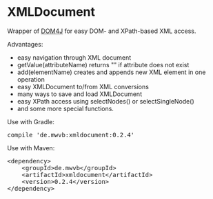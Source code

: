 # XMLDocument #

Wrapper of [DOM4J](https://github.com/dom4j/dom4j) for easy DOM- and XPath-based XML access.

Advantages:
* easy navigation through XML document
* getValue(attributeName) returns "" if attribute does not exist
* add(elementName) creates and appends new XML element in one operation
* easy XMLDocument to/from XML conversions
* many ways to save and load XMLDocument
* easy XPath access using selectNodes() or selectSingleNode()
* and some more special functions.

Use with Gradle:
<pre>compile 'de.mwvb:xmldocument:0.2.4'</pre>

Use with Maven:
<pre>&lt;dependency>
    &lt;groupId>de.mwvb&lt;/groupId>
    &lt;artifactId>xmldocument&lt;/artifactId>
    &lt;version>0.2.4&lt;/version>
&lt;/dependency></pre>
